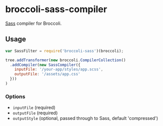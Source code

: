 # broccoli-sass-compiler

[Sass](https://github.com/andrew/node-sass) compiler for Broccoli.

## Usage

```js
var SassFilter = require('broccoli-sass')(broccoli);

tree.addTransformer(new broccoli.CompilerCollection()
  .addCompiler(new SassCompiler({
    inputFile: '/your-app/styles/app.scss',
    outputFile: '/assets/app.css'
  }))
)
```

### Options

* `inputFile` (required)
* `outputFile` (required)
* `outputStyle` (optional, passed through to Sass, default 'compressed')

